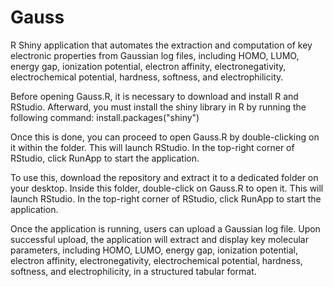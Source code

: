 # Gauss
R Shiny application that automates the extraction and computation of key electronic properties from Gaussian log files, including HOMO, LUMO, energy gap, ionization potential, electron affinity, electronegativity, electrochemical potential, hardness, softness, and electrophilicity. 

Before opening Gauss.R, it is necessary to download and install R and RStudio. Afterward, you must install the shiny library in R by running the following command:
install.packages("shiny")

Once this is done, you can proceed to open Gauss.R by double-clicking on it within the folder. This will launch RStudio. In the top-right corner of RStudio, click RunApp to start the application.

To use this, download the repository and extract it to a dedicated folder on your desktop. Inside this folder, double-click on Gauss.R to open it. This will launch RStudio. In the top-right corner of RStudio, click RunApp to start the application.

Once the application is running, users can upload a Gaussian log file. Upon successful upload, the application will extract and display key molecular parameters, including HOMO, LUMO, energy gap, ionization potential, electron affinity, electronegativity, electrochemical potential, hardness, softness, and electrophilicity, in a structured tabular format.
